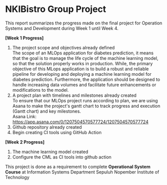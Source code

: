 # NKIBistro Group Project

This report summarizes the progress made on the final project for Operation Systems and Development during Week 1 until Week 4.

**[Week 1 Progress]**
  1. The project scope and objectives already defined\
     The scope of an MLOps application for diabetes prediction, it means that the goal is to manage the life cycle of the machine learning model, so that the solution properly works in production. While, the primary objective of this MLops application is to build a robust and reliable pipeline for developing and deploying a machine learning model for diabetes prediction. Furthermore, the application should be designed to handle increasing data volumes and facilitate future enhancements or modifications to the model.
  2. A project plan with timelines and milestones already created\
     To ensure that our MLOps project runs according to plan, we are using Asana to make the project's gantt chart to track progress and execution (Gantt chart) and key milestones.\
     Asana Link: https://app.asana.com/0/1207504570577724/1207504570577724
  3. Github repository already created
  4. Begin creating CI tools using GitHub Action

**[Week 2 Progress]**
  1. The machine learning model created
  2. Configure the CML as CI tools into github action 

This project is done as a requirement to complete **Operational System Course** at Information Systems Department Sepuluh Nopember Institute of Technology
